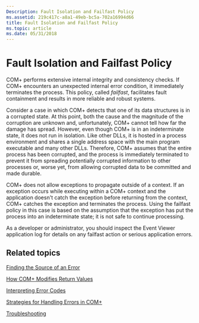 ```yaml
---
Description: Fault Isolation and Failfast Policy
ms.assetid: 219c417c-a8a1-49eb-bc5a-702a16994d66
title: Fault Isolation and Failfast Policy
ms.topic: article
ms.date: 05/31/2018
---
```


# Fault Isolation and Failfast Policy

COM+ performs extensive internal integrity and consistency checks. If COM+ encounters an unexpected internal error condition, it immediately terminates the process. This policy, called *failfast*, facilitates fault containment and results in more reliable and robust systems.

Consider a case in which COM+ detects that one of its data structures is in a corrupted state. At this point, both the cause and the magnitude of the corruption are unknown and, unfortunately, COM+ cannot tell how far the damage has spread. However, even though COM+ is in an indeterminate state, it does not run in isolation. Like other DLLs, it is hosted in a process environment and shares a single address space with the main program executable and many other DLLs. Therefore, COM+ assumes that the entire process has been corrupted, and the process is immediately terminated to prevent it from spreading potentially corrupted information to other processes or, worse yet, from allowing corrupted data to be committed and made durable.

COM+ does not allow exceptions to propagate outside of a context. If an exception occurs while executing within a COM+ context and the application doesn't catch the exception before returning from the context, COM+ catches the exception and terminates the process. Using the failfast policy in this case is based on the assumption that the exception has put the process into an indeterminate state; it is not safe to continue processing.

As a developer or administrator, you should inspect the Event Viewer application log for details on any failfast action or serious application errors.

## Related topics

<dl> <dt>

[Finding the Source of an Error](finding-the-source-of-an-error.md)
</dt> <dt>

[How COM+ Modifies Return Values](how-com--modifies-return-values.md)
</dt> <dt>

[Interpreting Error Codes](interpreting-error-codes.md)
</dt> <dt>

[Strategies for Handling Errors in COM+](strategies-for-handling-errors-in-com-.md)
</dt> <dt>

[Troubleshooting](troubleshooting-the-com--crm.md)
</dt> </dl>

 

 



